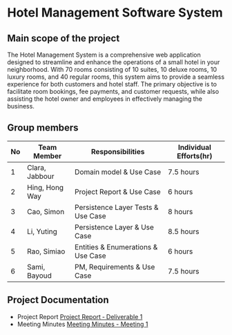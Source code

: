 # Hotel Management Software System

## Main scope of the project
The Hotel Management System is a comprehensive web application designed to streamline and enhance the operations of a small hotel in your neighborhood. With 70 rooms consisting of 10 suites, 10 deluxe rooms, 10 luxury rooms, and 40 regular rooms, this system aims to provide a seamless experience for both customers and hotel staff. The primary objective is to facilitate room bookings, fee payments, and customer requests, while also assisting the hotel owner and employees in effectively managing the business.

## Group members

| No |  Team Member   |     Responsibilities                | Individual Efforts(hr) |
|----|----------------|-------------------------------------|------------------------|
| 1  | Clara, Jabbour | Domain model & Use Case             |         7.5 hours      |
| 2  | Hing, Hong Way | Project Report & Use Case           |         6 hours        |
| 3  | Cao, Simon     | Persistence Layer Tests & Use Case  |         8 hours        |
| 4  | Li, Yuting     | Persistence Layer & Use Case        |         8.5 hours      |
| 5  | Rao, Simiao    | Entities & Enumerations & Use Case  |         6 hours        |
| 6  | Sami, Bayoud   | PM, Requirements & Use Case         |         7.5 hours      |

## Project Documentation
- Project Report [Project Report ‐ Deliverable 1](https://github.com/McGill-ECSE321-Fall2023/project-group-06/wiki/Project-Report#project-report--deliverable-1)
- Meeting Minutes [Meeting Minutes - Meeting 1](https://github.com/McGill-ECSE321-Fall2023/project-group-06/wiki/Meeting-minutes#meeting-minutes---meeting-1)

